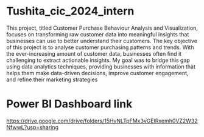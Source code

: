 # Tushita_cic_2024_intern

This project, titled Customer Purchase Behaviour Analysis and Visualization, focuses on 
transforming raw customer data into meaningful insights that businesses can use to better 
understand their customers. The key objective of this project is to analyse customer purchasing 
patterns and trends. With the ever-increasing amount of customer data, businesses often find it 
challenging to extract actionable insights. My goal was to bridge this gap using data analytics 
techniques, providing businesses with information that helps them make data-driven decisions, 
improve customer engagement, and refine their marketing strategies


# Power BI Dashboard link
https://drive.google.com/drive/folders/15HvNLTpFMx3vGElRxemh0VZ2W32NfwwL?usp=sharing
